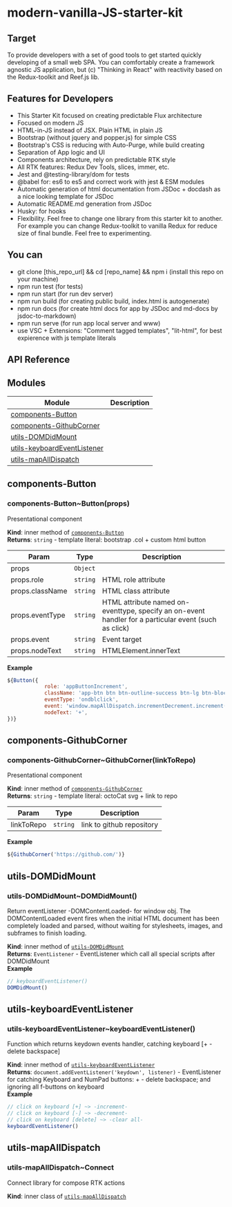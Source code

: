 <!-- Information about the project to be edited by hand -->

# modern-vanilla-JS-starter-kit

## Target
 
To provide developers with a set of good tools to get started quickly developing of a small web SPA. You can comfortably create a framework agnostic JS application, but (c) "Thinking in React" with reactivity based on the Redux-toolkit and Reef.js lib.
 

## Features for Developers

-   This Starter Kit focused on creating predictable Flux architecture
-   Focused on modern JS
-   HTML-in-JS instead of JSX. Plain HTML in plain JS
-   Bootstrap (without jquery and popper.js) for simple CSS
-   Bootstrap's CSS is reducing with Auto-Purge, while build creating
-   Separation of App logic and UI
-   Components architecture, rely on predictable RTK style
-   All RTK features: Redux Dev Tools, slices, immer, etc.
-   Jest and @testing-library/dom for tests
-   @babel for: es6 to es5 and correct work with jest & ESM modules
-   Automatic generation of html documentation from JSDoc + docdash as a nice looking template for JSDoc
-   Automatic README.md generation from JSDoc
-   Husky: for hooks
-   Flexibility. Feel free to change one library from this starter kit to another. For example you can change Redux-toolkit to vanilla Redux for reduce size of final bundle. Feel free to experimenting.
 
## You can

-   git clone [this_repo_url] && cd [repo_name] && npm i (install this repo on your machine)
-   npm run test (for tests)
-   npm run start (for run dev server)
-   npm run build (for creating public build, index.html is autogenerate)
-   npm run docs (for create html docs for app by JSDoc and md-docs by jsdoc-to-markdown)
-   npm run serve (for run app local server and www)
-   use VSC + Extensions: "Comment tagged templates", "lit-html", for best expierence with js template literals


<!-- You do not need to touch the settings below. This is for automatic README.md generation -->
<!-- check out https://github.com/jsdoc2md for learn more -->

## API Reference

## Modules
Module | Description
------ | -----------
[components-Button] | 
[components-GithubCorner] | 
[utils-DOMDidMount] | 
[utils-keyboardEventListener] | 
[utils-mapAllDispatch] | 


## components-Button


### components-Button~Button(props)

Presentational component

**Kind**: inner method of [`components-Button`]  
**Returns**: `string` - template literal: bootstrap .col + custom html button  

| Param | Type | Description |
| --- | --- | --- |
| props | `Object` |  |
| props.role | `string` | HTML role attribute |
| props.className | `string` | HTML class attribute |
| props.eventType | `string` | HTML attribute named on-eventtype, specify an on-event handler for a particular event (such as click) |
| props.event | `string` | Event target |
| props.nodeText | `string` | HTMLElement.innerText |

**Example**  
```js
${Button({
            role: 'appButtonIncrement',
            className: 'app-btn btn btn-outline-success btn-lg btn-block',
            eventType: 'ondblclick',
            event: 'window.mapAllDispatch.incrementDecrement.increment()',
            nodeText: '+',
})}
```

## components-GithubCorner


### components-GithubCorner~GithubCorner(linkToRepo)

Presentational component

**Kind**: inner method of [`components-GithubCorner`]  
**Returns**: `string` - template literal: octoCat svg + link to repo  

| Param | Type | Description |
| --- | --- | --- |
| linkToRepo | `string` | link to github repository |

**Example**  
```js
${GithubCorner('https://github.com/')}
```

## utils-DOMDidMount


### utils-DOMDidMount~DOMDidMount()

Return eventListener -DOMContentLoaded- for window obj. The DOMContentLoaded event fires when the initial HTML document has been completely loaded and parsed, without waiting for stylesheets, images, and subframes to finish loading.

**Kind**: inner method of [`utils-DOMDidMount`]  
**Returns**: `EventListener` - EventListener which call all special scripts after DOMDidMount  
**Example**  
```js
// keyboardEventListener()
DOMDidMount()
```

## utils-keyboardEventListener


### utils-keyboardEventListener~keyboardEventListener()

Function which returns keydown events handler, catching keyboard [+ - delete backspace]

**Kind**: inner method of [`utils-keyboardEventListener`][1]  
**Returns**: `document.addEventListener('keydown', listener)` - EventListener for catching Keyboard and NumPad buttons:  + - delete backspace; and ignoring all f-buttons on keyboard  
**Example**  
```js
// click on keyboard [+] ~> -increment-
// click on keyboard [-] ~> -decrement-
// click on keyboard [delete] ~> -clear all-
keyboardEventListener()
```

## utils-mapAllDispatch


### utils-mapAllDispatch~Connect

Connect
library for compose RTK actions

**Kind**: inner class of [`utils-mapAllDispatch`]  
<!-- LINKS -->

[components-Button]:#components-button
[components-GithubCorner]:#components-githubcorner
[utils-DOMDidMount]:#utils-domdidmount
[utils-keyboardEventListener]:#utils-keyboardeventlistener
[utils-mapAllDispatch]:#utils-mapalldispatch
[`components-Button`]:#components-button
[`components-GithubCorner`]:#components-githubcorner
[`utils-DOMDidMount`]:#utils-domdidmount
[1]:#utils-keyboardeventlistener
[`utils-mapAllDispatch`]:#utils-mapalldispatch
